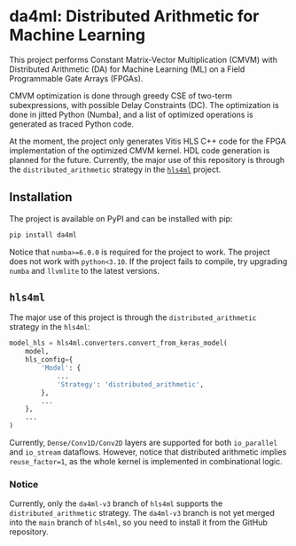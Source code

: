 # da4ml: Distributed Arithmetic for Machine Learning

This project performs Constant Matrix-Vector Multiplication (CMVM) with Distributed Arithmetic (DA) for Machine Learning (ML) on a Field Programmable Gate Arrays (FPGAs).

CMVM optimization is done through greedy CSE of two-term subexpressions, with possible Delay Constraints (DC). The optimization is done in jitted Python (Numba), and a list of optimized operations is generated as traced Python code.

At the moment, the project only generates Vitis HLS C++ code for the FPGA implementation of the optimized CMVM kernel. HDL code generation is planned for the future. Currently, the major use of this repository is through the `distributed_arithmetic` strategy in the [`hls4ml`](https://github.com/fastmachinelearning/hls4ml/) project.


## Installation

The project is available on PyPI and can be installed with pip:

```bash
pip install da4ml
```

Notice that `numba>=6.0.0` is required for the project to work. The project does not work with `python<3.10`. If the project fails to compile, try upgrading `numba` and `llvmlite` to the latest versions.

## `hls4ml`

The major use of this project is through the `distributed_arithmetic` strategy in the `hls4ml`:

```python
model_hls = hls4ml.converters.convert_from_keras_model(
    model,
    hls_config={
        'Model': {
            ...
            'Strategy': 'distributed_arithmetic',
        },
        ...
    },
    ...
)
```

Currently, `Dense/Conv1D/Conv2D` layers are supported for both `io_parallel` and `io_stream` dataflows. However, notice that distributed arithmetic implies `reuse_factor=1`, as the whole kernel is implemented in combinational logic.

### Notice

Currently, only the `da4ml-v3` branch of `hls4ml` supports the `distributed_arithmetic` strategy. The `da4ml-v3` branch is not yet merged into the `main` branch of `hls4ml`, so you need to install it from the GitHub repository.
